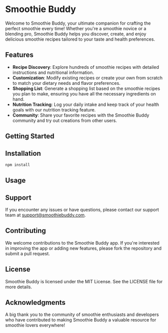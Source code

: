 # Smoothie Buddy

Welcome to Smoothie Buddy, your ultimate companion for crafting the perfect smoothie every time! Whether you're a smoothie novice or a blending pro, Smoothie Buddy helps you discover, create, and enjoy delicious smoothie recipes tailored to your taste and health preferences.

## Features

- **Recipe Discovery**: Explore hundreds of smoothie recipes with detailed instructions and nutritional information.
- **Customization**: Modify existing recipes or create your own from scratch to match your dietary needs and flavor preferences.
- **Shopping List**: Generate a shopping list based on the smoothie recipes you plan to make, ensuring you have all the necessary ingredients on hand.
- **Nutrition Tracking**: Log your daily intake and keep track of your health goals with our nutrition tracking feature.
- **Community**: Share your favorite recipes with the Smoothie Buddy community and try out creations from other users.

## Getting Started

## Installation

```sh
npm install
```

## Usage

## Support

If you encounter any issues or have questions, please contact our support team at support@smoothiebuddy.com.

## Contributing

We welcome contributions to the Smoothie Buddy app. If you're interested in improving the app or adding new features, please fork the repository and submit a pull request.

## License

Smoothie Buddy is licensed under the MIT License. See the LICENSE file for more details.

## Acknowledgments

A big thank you to the community of smoothie enthusiasts and developers who have contributed to making Smoothie Buddy a valuable resource for smoothie lovers everywhere!
